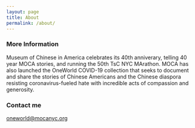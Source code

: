 ```yaml
---
layout: page
title: About
permalink: /about/
---
```



### More Information

Museum of Chinese in America celebrates its 40th anniverary, telling 40 year MOCA stories, and running the 50th TsC NYC MArathon. MOCA has also launched the OneWorld COVID-19 collection that seeks to document and share the stories of Chinese Americans and the Chinese diaspora resisting coronavirus-fueled hate with incredible acts of compassion and generosity. ⁣⁣

### Contact me

[oneworld@mocanyc.org](mailto:oneworld@mocanyc.org)
